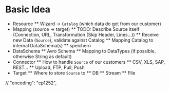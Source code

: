 # Basic Idea

* Resource
    ** Wizard -> ```Catalog``` (which data do get from our customer)
* Mapping (source -> target)
    ** TODO: Describe Source itself (Connection, URL, Transformation (Skip Header, Lines...))
    ** Receive new Data (```Source```), validate against Catalog
    ** Mapping Catalog to internal DataSchema(s)
    ** speichern
* DataSchema
    ** Avro Schema
    ** Mapping to DataTypes (if possible, otherwise String as default)
* Connector
    ** How to handle ```Source``` of our customers
    ** CSV, XLS, SAP, REST...
    ** Upload, FTP, Pull, Push
* Target
    ** Where to store ```Source``` to
    ** DB
    ** Stream
    ** File

// "encoding": "cp1252",